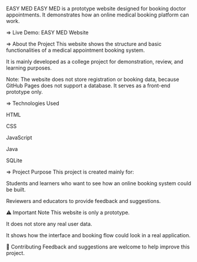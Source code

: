 EASY MED
EASY MED is a prototype website designed for booking doctor appointments.
It demonstrates how an online medical booking platform can work.

=> Live Demo: EASY MED Website

=> About the Project
This website shows the structure and basic functionalities of a medical appointment booking system.

It is mainly developed as a college project for demonstration, review, and learning purposes.

Note: The website does not store registration or booking data, because GitHub Pages does not support a database. It serves as a front-end prototype only.

=> Technologies Used


HTML

CSS

JavaScript

Java

SQLite

=> Project Purpose
This project is created mainly for:

Students and learners who want to see how an online booking system could be built.

Reviewers and educators to provide feedback and suggestions.

⚠️ Important Note
This website is only a prototype.

It does not store any real user data.

It shows how the interface and booking flow could look in a real application.

🤝 Contributing
Feedback and suggestions are welcome to help improve this project.
